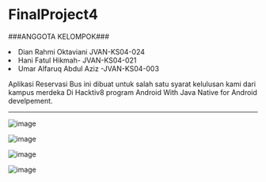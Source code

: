 # FinalProject4
###ANGGOTA KELOMPOK###<br>
<li>Dian Rahmi Oktaviani JVAN-KS04-024  <br>
<li>Hani Fatul Hikmah- JVAN-KS04-021  <br>
<li>Umar Alfaruq Abdul Aziz -JVAN-KS04-003<br>

Aplikasi Reservasi Bus ini dibuat  untuk salah satu syarat kelulusan kami dari kampus merdeka Di Hacktiv8 program Android With Java Native for Android develpement.<br><hr>

![image](https://github.com/Mars0819/FinalProject4/assets/115476112/a7cc2bd8-1cfb-4ccd-adb2-003841e4435b)


![image](https://github.com/Mars0819/FinalProject4/assets/115476112/4901ef7c-9fb4-4714-8911-a420bf4ea6e1)


 ![image](https://github.com/Mars0819/FinalProject4/assets/115476112/2b22624f-2c4c-4bab-bed6-0005ccf0bc37)


![image](https://github.com/Mars0819/FinalProject4/assets/115476112/73dd884d-9590-4548-be42-6bc9ff4e8778)


